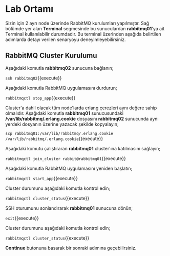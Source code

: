 # Lab Ortamı

Sizin için 2 ayrı node üzerinde RabbitMQ kurulumları yapılmıştır. Sağ bölümde yer alan **Terminal** segmesinde bu sunuculardan **rabbitmq01**'ya ait Terminal kullanılabilir durumdadır. Bu terminal üzerinden aşağıda belirtilen adımlarda detayı verilen senaryoyu deneyimleyebilirsiniz.

## RabbitMQ Cluster Kurulumu

Aşağıdaki komutla **rabbitmq02** sunucuna bağlanın;

`ssh rabbitmq02`{{execute}}

Aşağıdaki komutla RabbitMQ uygulamasını durdurun;

`rabbitmqctl stop_app`{{execute}}

Cluster'a dahil olacak tüm node'larda erlang çerezleri aynı değere sahip olmalıdır. Aşağıdaki komutla **rabbitmq01** sunucusundaki **/var/lib/rabbitmq/.erlang.cookie** dosyasını **rabbitmq02** sunucunda aynı yerdeki dosyanın üzerine yazacak şekilde kopyalayın;

`scp rabbitmq01:/var/lib/rabbitmq/.erlang.cookie /var/lib/rabbitmq/.erlang.cookie`{{execute}}

Aşağıdaki komutu çalıştıraran **rabbitmq01** cluster'ına katılmasını sağlayın;

`rabbitmqctl join_cluster rabbit@rabbitmq01`{{execute}}

Aşağıdaki komutla RabbitMQ uygulamasını yeniden başlatın;

`rabbitmqctl start_app`{{execute}}

Cluster durumunu aşağıdaki komutla kontrol edin;

`rabbitmqctl cluster_status`{{execute}}

SSH oturumunu sonlandırarak **rabbitmq01** sunucuna dönün;

`exit`{{execute}}

Cluster durumunu aşağıdaki komutla kontrol edin;

`rabbitmqctl cluster_status`{{execute}}

**Continue** butonuna basarak bir sonraki adımına geçebilirsiniz.